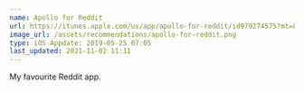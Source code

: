 ```yaml
---
name: Apollo for Reddit
url: https://itunes.apple.com/us/app/apollo-for-reddit/id979274575?mt=8&uo=4
image_url: /assets/recommendations/apollo-for-reddit.png
type: iOS Appdate: 2019-05-25 07:05
last_updated: 2021-11-02 11:11
---
```

My favourite Reddit app. 